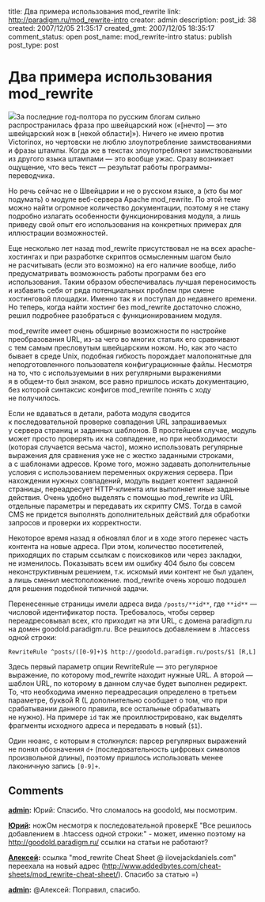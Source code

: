 title: Два примера использования mod_rewrite
link: http://paradigm.ru/mod_rewrite-intro
creator: admin
description: 
post_id: 38
created: 2007/12/05 21:35:17
created_gmt: 2007/12/05 18:35:17
comment_status: open
post_name: mod_rewrite-intro
status: publish
post_type: post

# Два примера использования mod_rewrite

![](/;-\)/2007/12/swiss_army_knife.png)За последние год-полтора по русским блогам сильно распространилась фраза про швейцарский нож («[нечто] — это швейцарский нож в [некой области]»). Ничего не имею против Victorinox, но чертовски не люблю злоупотребление заимствованиями и фразы штампы. Когда же в текстах злоупотребляют заимствоваными из другого языка штампами — это вообще ужас. Сразу возникает ощущение, что весь текст — результат работы программы-переводчика.

Но речь сейчас не о Швейцарии и не о русском языке, а (кто бы мог подумать) о модуле веб-сервера Apache mod_rewrite. По этой теме можно найти огромное количество документации, поэтому я не стану подробно излагать особенности функционирования модуля, а лишь приведу свой опыт его использования на конкретных примерах для иллюстрации возможностей.

Еще несколько лет назад mod_rewrite присутствовал не на всех apache-хостингах и при разработке скриптов осмысленным шагом было не расчитывать (если это возможно) на его наличие вообще, либо предусматривать возможность работы программ без его использования. Таким образом обеспечивалась лучшая переносимость и избавить себя от ряда потенциальных проблем при смене хостинговой площадки. Именно так я и поступал до недавнего времени. Но теперь, когда найти хостинг без mod_rewrite достаточно сложно, решил подробнее разобраться с функционированием модуля.

mod_rewrite имеет очень обширные возможности по настройке преобразования URL, из-за чего во многих статьях его сравнивают с тем самым пресловутым швейцарским ножом. Но, как это часто бывает в среде Unix, подобная гибкость порождает малопонятные для неподготовленного пользователя конфигурационные файлы. Несмотря на то, что с используемыми в них регулярными выражениями я в общем-то был знаком, все равно пришлось искать документацию, без которой синтаксис конфигов mod_rewrite понять с ходу не получилось.

Если не вдаваться в детали, работа модуля сводится к последовательной проверке совпадения URL запрашиваемых у сервера страниц и заданных шаблонов. В простейшем случае, модуль может просто проверять их на совпадение, но при необходимости (которая случается весьма часто), можно использовать регулярные выражения для сравнения уже не с жестко заданными строками, а с шаблонами адресов. Кроме того, можно задавать дополнительные условия с использованием переменных окружения сервера. При нахождении нужных совпадений, модуль выдает контент заданной страницы, переадресует HTTP-клиента или выполняет иные заданные действия. Очень удобно выделять с помощью mod_rewrite из URL отдельные параметры и передавать их скрипту CMS. Тогда в самой CMS не придется выполнять дополнительных действий для обработки запросов и проверки их корректности.

Некоторое время назад я обновлял блог и в ходе этого перенес часть контента на новые адреса. При этом, количество посетителей, приходящих по старым ссылкам с поисковиков или через закладки, не изменилось. Показывать всем им ошибку 404 было бы совсем неконструктивным решением, т.к. искомый ими контент не был удален, а лишь сменил местоположение. mod_rewrite очень хорошо подошел для решения подобной типичной задачи.

Перенесенные страницы имели адреса вида `/posts/**id**`, где `**id**` — числовой идентификатор поста. Требовалось, чтобы сервер переадресовывал всех, кто приходит на эти URL, с домена paradigm.ru на домен goodold.paradigm.ru. Все решилось добавлением в .htaccess одной строки:
    
    RewriteRule ^posts/([0-9]+)$ http://goodold.paradigm.ru/posts/$1 [R,L]

Здесь первый параметр опции RewriteRule — это регулярное выражение, по которому mod_rewrite находит нужные URL. А второй — шаблон URL, по которому в данном случае будет выполнен редирект. То, что необходима именно переадресация определено в третьем параметре, буквой R (L дополнительно сообщает о том, что при срабатывании данного правила, все остальные обрабатывать не нужно). На примере `id` так же проиллюстрировано, как выделять фрагменты исходного адреса и передавать в новый (`$1`).

Один нюанс, с которым я столкнулся: парсер регулярных выражений не понял обозначения `d+` (последовательность цифровых символов произвольной длины), поэтому пришлось использовать менее лаконичную запись `[0-9]+`.

## Comments

**[admin](#41908 "2010/01/08 11:34:26"):** Юрий: Спасибо. Что сломалось на goodold, мы посмотрим.

**[Юрий](#41897 "2010/01/08 04:58:21"):** ножОм несмотря к последовательной проверкЕ "Все решилось добавлением в .htaccess одной строки:" - может, именно поэтому на http://goodold.paradigm.ru/ ссылки на статьи не работают?

**[Алексей](#40598 "2009/12/04 16:37:58"):** ссылка "mod_rewrite Cheat Sheet @ ilovejackdaniels.com" переехала на новый адрес (http://www.addedbytes.com/cheat-sheets/mod_rewrite-cheat-sheet/). Спасибо за статью =)

**[admin](#40602 "2009/12/04 18:29:20"):** @Алексей: Поправил, спасибо.

